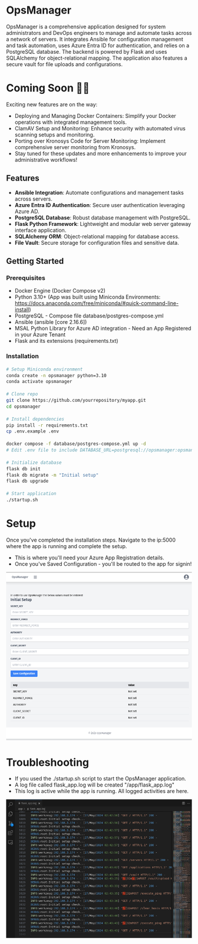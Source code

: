 # OpsManager

OpsManager is a comprehensive application designed for system administrators and DevOps engineers to manage and automate tasks across a network of servers. It integrates Ansible for configuration management and task automation, uses Azure Entra ID for authentication, and relies on a PostgreSQL database. The backend is powered by Flask and uses SQLAlchemy for object-relational mapping. The application also features a secure vault for file uploads and configurations.

# Coming Soon 🎉🎈
Exciting new features are on the way:

- Deploying and Managing Docker Containers: Simplify your Docker operations with integrated management tools.
- ClamAV Setup and Monitoring: Enhance security with automated virus scanning setups and monitoring.
- Porting over Kronosys Code for Server Monitoring: Implement comprehensive server monitoring from Kronosys.
- Stay tuned for these updates and more enhancements to improve your administrative workflows!

## Features

- **Ansible Integration**: Automate configurations and management tasks across servers.
- **Azure Entra ID Authentication**: Secure user authentication leveraging Azure AD.
- **PostgreSQL Database**: Robust database management with PostgreSQL.
- **Flask Python Framework**: Lightweight and modular web server gateway interface application.
- **SQLAlchemy ORM**: Object-relational mapping for database access.
- **File Vault**: Secure storage for configuration files and sensitive data.

## Getting Started

### Prerequisites

- Docker Engine (Docker Compose v2)
- Python 3.10+ (App was built using Miniconda Environments: https://docs.anaconda.com/free/miniconda/#quick-command-line-install)
- PostgreSQL - Compose file database/postgres-compose.yml
- Ansible (ansible [core 2.16.6])
- MSAL Python Library for Azure AD integration - Need an App Registered in your Azure Tenant
- Flask and its extensions (requirements.txt)

### Installation

   ```bash
   # Setup Miniconda environment
   conda create -n opsmanager python=3.10
   conda activate opsmanager

   # Clone repo
   git clone https://github.com/yourrepository/myapp.git
   cd opsmanager

   # Install dependencies 
   pip install -r requirements.txt
   cp .env.example .env

   docker compose -f database/postgres-compose.yml up -d
   # Edit .env file to include DATABASE_URL=postgresql://opsmanager:opsmanager@localhost:5432/opsmanager
   
   # Initialize database
   flask db init
   flask db migrate -m "Initial setup"
   flask db upgrade

   # Start application
   ./startup.sh
   
   ```

# Setup

Once you've completed the installation steps. Navigate to the ip:5000 where the app is running and complete the setup.
- This is where you'll need your Azure App Registration details.
- Once you've Saved Configuration - you'll be routed to the app for signin!

![OpsManager Setup](./app/static/OpsManagerSetup.png)


# Troubleshooting

- If you used the ./startup.sh script to start the OpsManager application. 
- A log file called flask_app.log will be created "/app/flask_app.log"
- This log is active while the app is running. All logged activities are here.

![FlaskApp Logs](./app/static/flask_app_log.png)